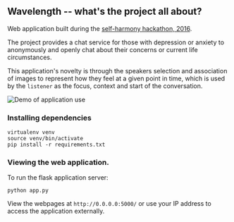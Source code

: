 ## Wavelength -- what's the project all about?

Web application built during the [self-harmony hackathon, 2016](http://self-harmony.co.uk/).

The project provides a chat service for those with depression or anxiety to anonymously
and openly chat about their concerns or current life circumstances.

This application's novelty is through the speakers selection and association of
images to represent how they feel at a given point in time, which is used by
the `listener` as the focus, context and start of the conversation.

![Demo of application use](http://g.recordit.co/GraJTP3QM7.gif?1 "Demo of application use")


### Installing dependencies

    virtualenv venv
    source venv/bin/activate
    pip install -r requirements.txt

### Viewing the web application.

To run the flask application server:

    python app.py

View the webpages at `http://0.0.0.0:5000/` or use your IP address to access the application externally.
